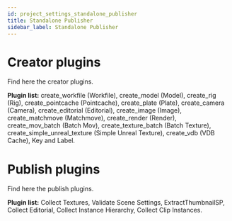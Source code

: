 ```yaml
---
id: project_settings_standalone_publisher
title: Standalone Publisher
sidebar_label: Standalone Publisher
---
```


# Creator plugins
Find here the creator plugins.

**Plugin list:** create_workfile (Workfile), create_model (Model), create_rig (Rig), create_pointcache (Pointcache), create_plate (Plate), create_camera (Camera), create_editorial (Editorial), create_image (Image), create_matchmove (Matchmove), create_render (Render), create_mov_batch (Batch Mov), create_texture_batch (Batch Texture), create_simple_unreal_texture (Simple Unreal Texture), create_vdb (VDB Cache), Key and Label.

# Publish plugins
Find here the publish plugins.

**Plugin list:** Collect Textures, Validate Scene Settings, ExtractThumbnailSP, Collect Editorial, Collect Instance Hierarchy, Collect Clip Instances.
